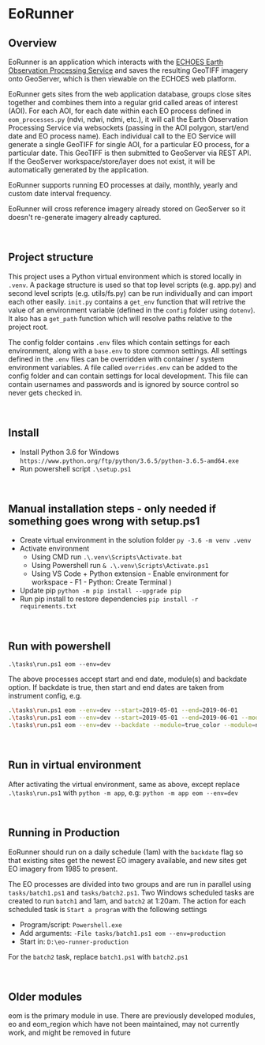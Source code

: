 # EoRunner

## Overview
EoRunner is an application which interacts with the [ECHOES Earth Observation Processing Service](https://github.com/ECHOESProj/eo-docs) and saves the resulting GeoTIFF imagery onto GeoServer, which is then viewable on the ECHOES web platform.

EoRunner gets sites from the web application database, groups close sites together and combines them into a regular grid called areas of interest (AOI). For each AOI, for each date within each EO process defined in `eom_processes.py` (ndvi, ndwi, ndmi, etc.), it will call the Earth Observation Processing Service via websockets (passing in the AOI polygon, start/end date and EO process name). Each individual call to the EO Service will generate a single GeoTIFF for single AOI, for a particular EO process, for a particular date. This GeoTIFF is then submitted to GeoServer via REST API. If the GeoServer workspace/store/layer does not exist, it will be automatically generated by the application.

EoRunner supports running EO processes at daily, monthly, yearly and custom date interval frequency.

EoRunner will cross reference imagery already stored on GeoServer so it doesn't re-generate imagery already captured.

<br>

## Project structure
This project uses a Python virtual environment which is stored locally in `.venv`. A package structure is used so that top level scripts (e.g. app.py) and second level scripts (e.g. utils/fs.py) can be run individually and can import each other easily.
`init.py` contains a `get_env` function that will retrive the value of an environment variable (defined in the `config` folder using `dotenv`). It also has a `get_path` function which will resolve paths relative to the project root.

The config folder contains `.env` files which contain settings for each environment, along with a `base.env` to store common settings. All settings defined in the `.env` files can be overridden with container / system environment variables.
A file called `overrides.env` can be added to the config folder and can contain settings for local development. This file can contain usernames and passwords and is ignored by source control so never gets checked in.

<br>

## Install
* Install Python 3.6 for Windows `https://www.python.org/ftp/python/3.6.5/python-3.6.5-amd64.exe`
* Run powershell script `.\setup.ps1`

<br>

## Manual installation steps - only needed if something goes wrong with setup.ps1
* Create virtual environment in the solution folder `py -3.6 -m venv .venv`
* Activate environment
  * Using CMD run `.\.venv\Scripts\Activate.bat`
  * Using Powershell run `& .\.venv\Scripts\Activate.ps1`
  * Using VS Code + Python extension - Enable environment for workspace - F1 - Python: Create Terminal )
* Update pip `python -m pip install --upgrade pip`
* Run pip install to restore dependencies `pip install -r requirements.txt`

<br>

## Run with powershell
`.\tasks\run.ps1 eom --env=dev`

The above processes accept start and end date, module(s) and backdate option. If backdate is true, then start and end dates are taken from instrument config, e.g.

```bash
.\tasks\run.ps1 eom --env=dev --start=2019-05-01 --end=2019-06-01
.\tasks\run.ps1 eom --env=dev --start=2019-05-01 --end=2019-06-01 --module=true_color
.\tasks\run.ps1 eom --env=dev --backdate --module=true_color --module=ndvi
```
<br>

## Run in virtual environment
After activating the virtual environment, same as above, except replace `.\tasks\run.ps1` with `python -m app`, e.g:
`python -m app eom --env=dev`

<br>

## Running in Production
EoRunner should run on a daily schedule (1am) with the `backdate` flag so that existing sites get the newest EO imagery available, and new sites get EO imagery from 1985 to present.

The EO processes are divided into two groups and are run in parallel using `tasks/batch1.ps1` and `tasks/batch2.ps1`. Two Windows scheduled tasks are created to run `batch1` and 1am, and `batch2` at 1:20am. The action for each scheduled task is `Start a program` with the following settings

* Program/script: `Powershell.exe`
* Add arguments: `-File tasks/batch1.ps1 eom --env=production`
* Start in: `D:\eo-runner-production`

For the `batch2` task, replace `batch1.ps1` with `batch2.ps1`

<br>

## Older modules
eom is the primary module in use. There are previously developed modules, eo and eom_region which have
not been maintained, may not currently work, and might be removed in future
